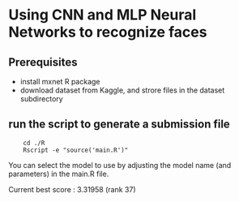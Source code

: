 # Using CNN and MLP Neural Networks to recognize faces

## Prerequisites

* install mxnet R package
* download dataset from Kaggle, and strore files in the dataset subdirectory

## run the script to generate a submission file
	
        cd ./R
        Rscript -e "source('main.R')"
 
You can select the model to use by adjusting the model name (and parameters) in the main.R file.

Current best score : 3.31958 (rank 37)
